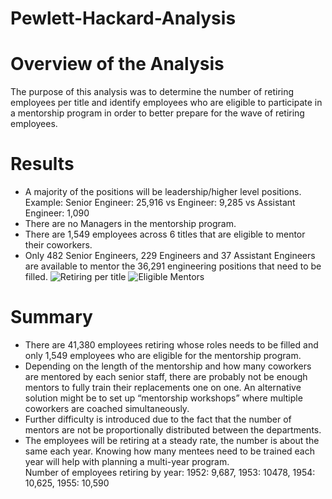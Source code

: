 # Pewlett-Hackard-Analysis

# Overview of the Analysis 
The purpose of this analysis was to determine the number of retiring employees per title and identify employees who are eligible to participate in a mentorship program in order to better prepare for the wave of retiring employees.

# Results
-	A majority of the positions will be leadership/higher level positions. <br>
Example: Senior Engineer: 25,916 vs Engineer: 9,285 vs Assistant Engineer: 1,090
-	There are no Managers in the mentorship program.
-	There are 1,549 employees across 6 titles that are eligible to mentor their coworkers.
-	Only 482 Senior Engineers, 229 Engineers and 37 Assistant Engineers are available to mentor the 36,291 engineering positions that need to be filled. 
![Retiring per title](link) 
![Eligible Mentors](link)

# Summary
-	There are 41,380 employees retiring whose roles needs to be filled and only 1,549 employees who are eligible for the mentorship program. 
-	Depending on the length of the mentorship and how many coworkers are mentored by each senior staff, there are probably not be enough mentors to fully train their replacements one on one. An alternative solution might be to set up “mentorship workshops” where multiple coworkers are coached simultaneously.
-	Further difficulty is introduced due to the fact that the number of mentors are not be proportionally distributed between the departments.
-	The employees will be retiring at a steady rate, the number is about the same each year. Knowing how many mentees need to be trained each year will help with planning a multi-year program. <br>
Number of employees retiring by year: 1952: 9,687, 1953: 10478, 1954: 10,625, 1955: 10,590

